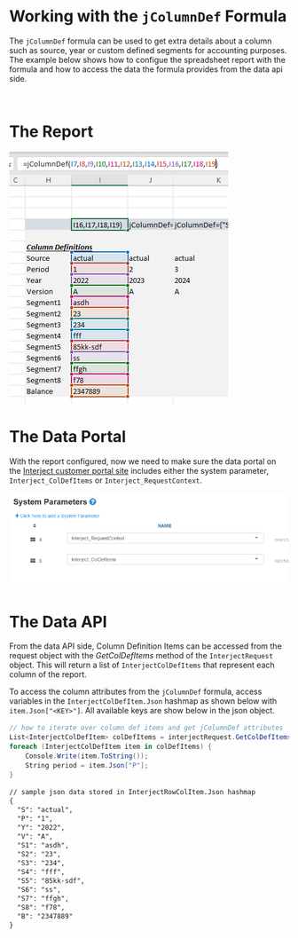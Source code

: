 # Working with the `jColumnDef` Formula

The `jColumnDef` formula can be used to get extra details about a column such as source, year or custom defined segments for accounting purposes. The example below shows how to configue the spreadsheet report with the formula and how to access the data the formula provides from the data api side.

<br>

# The Report

![](../../static/formula-1-jcolumndef_json.png)
<br>

# The Data Portal

With the report configured, now we need to make sure the data portal on the [Interject customer portal site](https://portal.gointerject.com/DataPortals.html) includes either the system parameter, `Interject_ColDefItems` or `Interject_RequestContext`.

![](../../static/formula-2-coldefitems.png)
<br>

# The Data API

From the data API side, Column Definition Items can be accessed from the request object with the _GetColDefItems_ method of the `InterjectRequest` object. This will return a list of `InterjectColDefItems` that represent each column of the report.

To access the column attributes from the `jColumnDef` formula, access variables in the `InterjectColDefItem.Json` hashmap as shown below with `item.Json["<KEY>"]`. All available keys are show below in the json object.

```csharp
// how to iterate over column def items and get jColumnDef attributes
List<InterjectColDefItem> colDefItems = interjectRequest.GetColDefItems();
foreach (InterjectColDefItem item in colDefItems) {
    Console.Write(item.ToString());
    String period = item.Json["P"];
}
```

```jsonc
// sample json data stored in InterjectRowColItem.Json hashmap
{
  "S": "actual",
  "P": "1",
  "Y": "2022",
  "V": "A",
  "S1": "asdh",
  "S2": "23",
  "S3": "234",
  "S4": "fff",
  "S5": "85kk-sdf",
  "S6": "ss",
  "S7": "ffgh",
  "S8": "f78",
  "B": "2347889"
}
```

